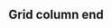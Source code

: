 ## Grid column end


<!-- <values.gridColumnEnd> -->
<!-- </values.gridColumnEnd> -->


<!-- <variants.gridColumnEnd> -->
<!-- </variants.gridColumnEnd> -->
